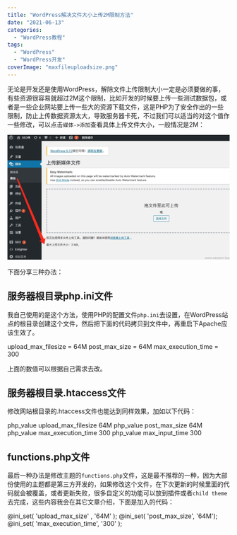 ```yaml
---
title: "WordPress解决文件大小上传2M限制方法"
date: "2021-06-13"
categories: 
  - "WordPress教程"
tags: 
  - "WordPress"
  - "WordPress开发"
coverImage: "maxfileuploadsize.png"
---
```


无论是开发还是使用WordPress，解除文件上传限制大小一定是必须要做的事，有些资源很容易就超过2M这个限制，比如开发的时候要上传一些测试数据包，或者是一些企业网站要上传一些大的资源下载文件，这是PHP为了安全作出的一些限制，防止上传数据资源太大，导致服务器卡死，不过我们可以适当的对这个值作一些修改，可以点击`媒体->添加`查看具体上传文件大小，一般情况是2M：

![seozen-max-upload-file-size](images/max-upload-file-size.jpg)

下面分享三种办法：

## 服务器根目录php.ini文件

我自己使用的是这个方法，使用PHP的配置文件`php.ini`去设置，在WordPress站点的根目录创建这个文件，然后把下面的代码拷贝到文件中，再重启下Apache应该生效了。

upload\_max\_filesize = 64M
post\_max\_size = 64M
max\_execution\_time = 300

上面的数值可以根据自己需求去改。

## 服务器根目录.htaccess文件

修改网站根目录的.htaccess文件也能达到同样效果，加如以下代码：

php\_value upload\_max\_filesize 64M
php\_value post\_max\_size 64M
php\_value max\_execution\_time 300
php\_value max\_input\_time 300

## functions.php文件

最后一种办法是修改主题的`functions.php`文件，这是最不推荐的一种，因为大部份使用的主题都是第三方开发的，如果修改这个文件，在下次更新的时候里面的代码就会被覆盖，或者更新失败，很多自定义的功能可以放到插件或者`child theme`去完成，这些内容我会在其它文章介绍，下面是加入的代码：

@ini\_set( 'upload\_max\_size' , '64M' );
@ini\_set( 'post\_max\_size', '64M');
@ini\_set( 'max\_execution\_time', '300' );
